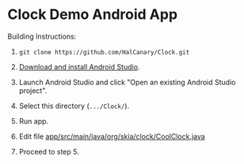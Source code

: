 Clock Demo Android App
======================

Building Instructions:

1.  `git clone https://github.com/HalCanary/Clock.git`

2.  [Download and install Android Studio](https://developer.android.com/sdk/index.html).

3.  Launch Android Studio and click "Open an existing Android Studio project".

4.  Select this directory (`.../Clock/`).

5.  Run app.

6.  Edit file [app/src/main/java/org/skia/clock/CoolClock.java](app/src/main/java/org/skia/clock/CoolClock.java)

7.  Proceed to step 5.
